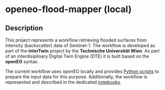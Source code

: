 # openeo-flood-mapper (local)

## Description
This project represents a workflow retrieving flooded surfaces from intensity (backscatter) data of Sentinel-1. The
workflow is developed as part of the **interTwin** project by the **Technische Universität Wien**. As part of an 
interdisiplinary Digital Twin Engine (DTE) it is built based on the **openEO** syntax.

The current workflow uses openEO locally and provides [Python scripts](src/openeo_flood_mapper_local/) to prepare the 
input data for this purpose. Additionally, the workflow is represented and described in the dedicated 
[notebooks](notebooks/1_yeoda_dc.qmd).
